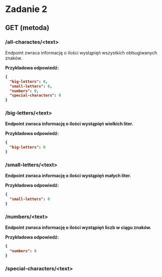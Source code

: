 # Zadanie 2

## GET (metoda)

### /all-charactes/\<text\>

Endpoint zwraca informację o ilości wystąpięń wszystkich obłsugiwanych znaków.

<b>Przykładowa odpowiedź<b>:
```json
{
  "big-letters": 0,
  "small-letters": 0,
  "numbers": 0,
  "special-characters": 0
}
```

### /big-letters/\<text\>

Endpoint zwraca informację o ilości wystąpięń wielkich liter.

<b>Przykładowa odpowiedź<b>:
```json
{
  "big-letters": 0
}
```

### /small-letters/\<text\>

Endpoint zwraca informację o ilości wystąpięń małych liter.

<b>Przykładowa odpowiedź<b>:
```json
{
  "small-letters": 0
}
```

### /numbers/\<text\>

Endpoint zwraca informację o ilości wystąpięń liczb w ciągu znaków.

<b>Przykładowa odpowiedź<b>:
```json
{
  "numbers": 0
}
```

### /special-characters/\<text\>
